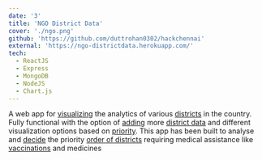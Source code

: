 ```yaml
---
date: '3'
title: 'NGO District Data'
cover: './ngo.png'
github: 'https://github.com/duttrohan0302/hackchennai'
external: 'https://ngo-districtdata.herokuapp.com/'
tech:
  - ReactJS
  - Express
  - MongoDB
  - NodeJS
  - Chart.js
---
```


A web app for [visualizing](#) the analytics of various [districts](#) in the country. Fully functional with the option of [adding](#) more [district data](#) and different visualization options based on [priority](#). This app has been built to analyse and [decide](#) the priority [order of districts](#) requiring medical assistance like [vaccinations](#) and medicines
